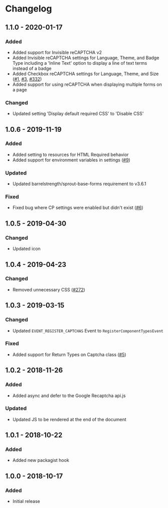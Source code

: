 # Changelog

## 1.1.0 - 2020-01-17

### Added
- Added support for Invisible reCAPTCHA v2
- Added Invisible reCAPTCHA settings for Language, Theme, and Badge Type including a 'Inline Text' option to display a line of text terms instead of a badge
- Added Checkbox reCAPTCHA settings for Language, Theme, and Size ([#1], [#3], [#332][332-sproutforms])
- Added support for using reCAPTCHA when displaying multiple forms on a page 

### Changed
- Updated setting 'Display default required CSS' to 'Disable CSS'

[#1]: https://github.com/barrelstrength/craft-sprout-forms-google-recaptcha/issues/1
[#3]: https://github.com/barrelstrength/craft-sprout-forms-google-recaptcha/issues/3
[332-sproutforms]: https://github.com/barrelstrength/craft-sprout-forms/issues/332

## 1.0.6 - 2019-11-19

### Added
- Added setting to resources for HTML Required behavior
- Added support for environment variables in settings ([#9][#9pull])

### Updated
- Updated barrelstrength/sprout-base-forms requirement to v3.6.1

### Fixed
- Fixed bug where CP settings were enabled but didn't exist ([#6][#6pull])

[#6pull]: https://github.com/barrelstrength/craft-sprout-forms-google-recaptcha/pull/6
[#9pull]: https://github.com/barrelstrength/craft-sprout-forms-google-recaptcha/pull/9

## 1.0.5 - 2019-04-30

### Changed
- Updated icon

## 1.0.4 - 2019-04-23

### Changed
- Removed unnecessary CSS ([#272])

[#272]: https://github.com/barrelstrength/craft-sprout-forms/issues/272

## 1.0.3 - 2019-03-15

### Changed
- Updated `EVENT_REGISTER_CAPTCHAS` Event to `RegisterComponentTypesEvent`

### Fixed
- Added support for Return Types on Captcha class ([#5])

[#5]: https://github.com/barrelstrength/craft-sprout-forms-google-recaptcha/issues/5

## 1.0.2 - 2018-11-26

### Added
- Added async and defer to the Google Recaptcha api.js

### Updated
- Updated JS to be rendered at the end of the document

## 1.0.1 - 2018-10-22

### Added
- Added new packagist hook

## 1.0.0 - 2018-10-17

### Added
- Initial release
